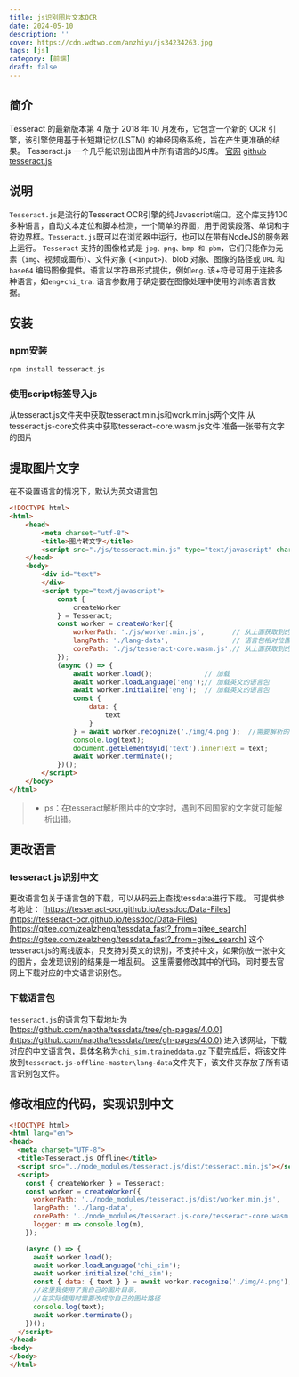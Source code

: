 ```yaml
---
title: js识别图片文本OCR
date: 2024-05-10
description: ''
cover: https://cdn.wdtwo.com/anzhiyu/js34234263.jpg
tags: [js]
category: [前端]
draft: false 
---
```


## 简介

Tesseract 的最新版本第 4 版于 2018 年 10 月发布，它包含一个新的 OCR 引擎，该引擎使用基于长短期记忆(LSTM) 的神经网络系统，旨在产生更准确的结果。
Tesseract.js 一个几乎能识别出图片中所有语言的JS库。
[官网](http://tesseract.projectnaptha.com/)
[github tesseract.js](https://github.com/naptha/tesseract.js)

## 说明
`Tesseract.js`是流行的Tesseract OCR引擎的纯Javascript端口。这个库支持100多种语言，自动文本定位和脚本检测，一个简单的界面，用于阅读段落、单词和字符边界框。`Tesseract.js`既可以在浏览器中运行，也可以在带有NodeJS的服务器上运行。
`Tesseract` 支持的图像格式是 `jpg、png、bmp 和 pbm`，它们只能作为元素（`img`、视频或画布）、文件对象 ( `<input>`)、blob 对象、图像的路径或 `URL` 和 `base64` 编码图像提供。语言以字符串形式提供，例如`eng`. 该+符号可用于连接多种语言，如`eng+chi_tra`. 语言参数用于确定要在图像处理中使用的训练语言数据。

## 安装
### npm安装
```bash
npm install tesseract.js
```
### 使用script标签导入js
从tesseract.js文件夹中获取tesseract.min.js和work.min.js两个文件
从tesseract.js-core文件夹中获取tesseract-core.wasm.js文件
准备一张带有文字的图片

## 提取图片文字
在不设置语言的情况下，默认为英文语言包
```html
<!DOCTYPE html>
<html>
	<head>
		<meta charset="utf-8">
		<title>图片转文字</title>
		<script src="./js/tesseract.min.js" type="text/javascript" charset="utf-8"></script>
	</head>
	<body>
		<div id="text">
		</div>
		<script type="text/javascript">
			const {
				createWorker
			} = Tesseract;
			const worker = createWorker({
				workerPath: './js/worker.min.js',       // 从上面获取到的文件
				langPath: './lang-data',                // 语言包相对位置， 如果没有默认为英文
				corePath: './js/tesseract-core.wasm.js',// 从上面获取到的文件
			});
			(async () => {
				await worker.load();             // 加载
				await worker.loadLanguage('eng');// 加载英文的语言包
				await worker.initialize('eng');  // 加载英文的语言包
				const {
					data: {
						text
					}
				} = await worker.recognize('./img/4.png');  //需要解析的图片
				console.log(text);
				document.getElementById('text').innerText = text;
				await worker.terminate();
			})();
		</script>
	</body>
</html>
```
> - ps：在tesseract解析图片中的文字时，遇到不同国家的文字就可能解析出错。

## 更改语言 
### tesseract.js识别中文
更改语言包关于语言包的下载，可以从码云上查找tessdata进行下载。
可提供参考地址：
[https://tesseract-ocr.github.io/tessdoc/Data-Files](https://tesseract-ocr.github.io/tessdoc/Data-Files)
[https://gitee.com/zealzheng/tessdata_fast?_from=gitee_search](https://gitee.com/zealzheng/tessdata_fast?_from=gitee_search)
这个tesseract.js的离线版本，只支持对英文的识别，不支持中文，如果你放一张中文的图片，会发现识别的结果是一堆乱码。
这里需要修改其中的代码，同时要去官网上下载对应的中文语言识别包。
### 下载语言包
`tesseract.js`的语言包下载地址为[https://github.com/naptha/tessdata/tree/gh-pages/4.0.0](https://github.com/naptha/tessdata/tree/gh-pages/4.0.0)
进入该网址，下载对应的中文语言包，具体名称为`chi_sim.traineddata.gz`
下载完成后，将该文件放到`tesseract.js-offline-master\lang-data`文件夹下，该文件夹存放了所有语言识别包文件。
## 修改相应的代码，实现识别中文
```html
<!DOCTYPE html>
<html lang="en">
<head>
  <meta charset="UTF-8">
  <title>Tesseract.js Offline</title>
  <script src="../node_modules/tesseract.js/dist/tesseract.min.js"></script>
  <script>
    const { createWorker } = Tesseract;
    const worker = createWorker({
      workerPath: '../node_modules/tesseract.js/dist/worker.min.js',
      langPath: '../lang-data',
      corePath: '../node_modules/tesseract.js-core/tesseract-core.wasm.js',
      logger: m => console.log(m),
    });

    (async () => {
      await worker.load();
      await worker.loadLanguage('chi_sim');
      await worker.initialize('chi_sim');
      const { data: { text } } = await worker.recognize('./img/4.png');
      //这里我使用了我自己的图片目录，
      //在实际使用时需要改成你自己的图片路径
      console.log(text);
      await worker.terminate();
    })();
  </script>
</head>
<body>
</body>
</html>
```

